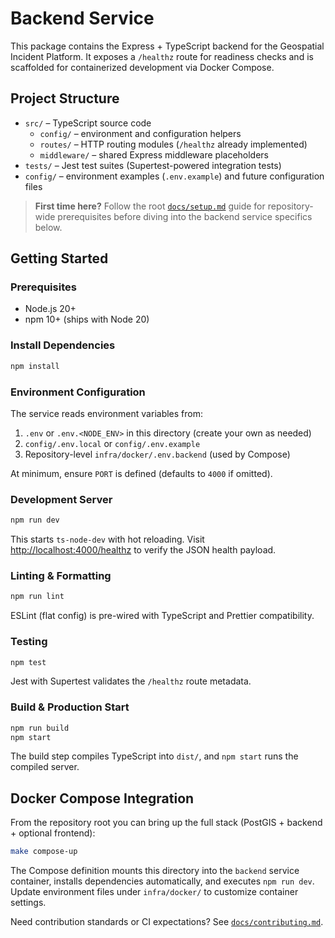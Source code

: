 # Backend Service

This package contains the Express + TypeScript backend for the Geospatial Incident Platform. It exposes a `/healthz` route for readiness checks and is scaffolded for containerized development via Docker Compose.

## Project Structure

- `src/` – TypeScript source code
  - `config/` – environment and configuration helpers
  - `routes/` – HTTP routing modules (`/healthz` already implemented)
  - `middleware/` – shared Express middleware placeholders
- `tests/` – Jest test suites (Supertest-powered integration tests)
- `config/` – environment examples (`.env.example`) and future configuration files

> **First time here?** Follow the root [`docs/setup.md`](../docs/setup.md) guide for repository-wide prerequisites before diving into the backend service specifics below.

## Getting Started

### Prerequisites

- Node.js 20+
- npm 10+ (ships with Node 20)

### Install Dependencies

```bash
npm install
```

### Environment Configuration

The service reads environment variables from:

1. `.env` or `.env.<NODE_ENV>` in this directory (create your own as needed)
2. `config/.env.local` or `config/.env.example`
3. Repository-level `infra/docker/.env.backend` (used by Compose)

At minimum, ensure `PORT` is defined (defaults to `4000` if omitted).

### Development Server

```bash
npm run dev
```

This starts `ts-node-dev` with hot reloading. Visit [http://localhost:4000/healthz](http://localhost:4000/healthz) to verify the JSON health payload.

### Linting & Formatting

```bash
npm run lint
```

ESLint (flat config) is pre-wired with TypeScript and Prettier compatibility.

### Testing

```bash
npm test
```

Jest with Supertest validates the `/healthz` route metadata.

### Build & Production Start

```bash
npm run build
npm start
```

The build step compiles TypeScript into `dist/`, and `npm start` runs the compiled server.

## Docker Compose Integration

From the repository root you can bring up the full stack (PostGIS + backend + optional frontend):

```bash
make compose-up
```

The Compose definition mounts this directory into the `backend` service container, installs dependencies automatically, and executes `npm run dev`. Update environment files under `infra/docker/` to customize container settings.

Need contribution standards or CI expectations? See [`docs/contributing.md`](../docs/contributing.md).
